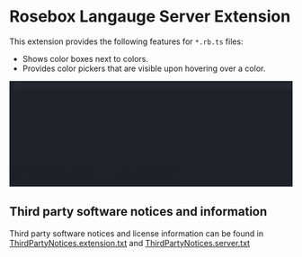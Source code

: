 # Rosebox Langauge Server Extension

This extension provides the following features for `*.rb.ts` files:

- Shows color boxes next to colors.
- Provides color pickers that are visible upon hovering over a color.

<img src="./screenshot.gif" />

## Third party software notices and information

Third party software notices and license information can be found in [ThirdPartyNotices.extension.txt](ThirdPartyNotices.extension.txt) and [ThirdPartyNotices.server.txt](ThirdPartyNotices.server.txt)